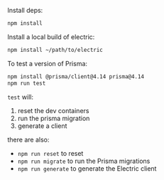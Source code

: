 Install deps:

```sh
npm install
```

Install a local build of electric:

```sh
npm install ~/path/to/electric
```

To test a version of Prisma:

```sh
npm install @prisma/client@4.14 prisma@4.14
npm run test
```

`test` will:

1. reset the dev containers
2. run the prisma migration
3. generate a client

there are also:

- `npm run reset` to reset
- `npm run migrate` to run the Prisma migrations
- `npm run generate` to generate the Electric client
